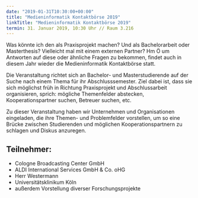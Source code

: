 ```yaml
---
date: "2019-01-31T10:30:00+00:00"
title: "Medieninformatik Kontaktbörse 2019"
linkTitle: "Medieninformatik Kontaktbörse 2019"
termin: 31. Januar 2019, 10:30 Uhr // Raum 3.216
---
```

Was könnte ich den als Praxisprojekt machen? Und als Bachelorarbeit oder Masterthesis? Vielleicht mal mit einem externen Partner? Hm Ö um Antworten auf diese oder ähnliche Fragen zu bekommen, findet auch in diesem Jahr wieder die Medieninformatik Kontaktbörse statt.

Die Veranstaltung richtet sich an Bachelor- und Masterstudierende auf der Suche nach einem Thema für ihr Abschlusssemester. Ziel dabei ist, dass sie sich möglichst früh in Richtung Praxisprojekt und Abschlussarbeit organisieren, sprich: mögliche Themenfelder abstecken, Kooperationspartner suchen, Betreuer suchen, etc.

Zu dieser Veranstaltung haben wir Unternehmen und Organisationen eingeladen, die ihre Themen- und Problemfelder vorstellen, um so eine Brücke zwischen Studierenden und möglichen Kooperationspartnern zu schlagen und Diskus anzuregen.

## Teilnehmer:
- Cologne Broadcasting Center GmbH
- ALDI International Services GmbH & Co. oHG
- Herr Westermann
- Universitätsklinikum Köln
- außerdem Vorstellung diverser Forschungsprojekte
